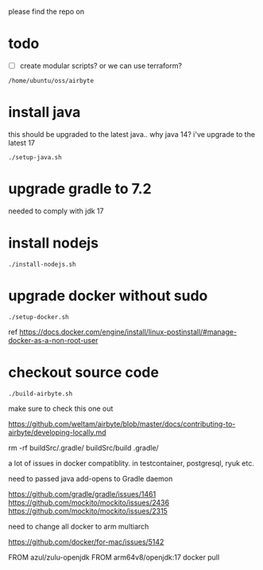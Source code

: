please find the repo on 

# todo

- [ ] create modular scripts? or we can use terraform?

```shell
/home/ubuntu/oss/airbyte
```

# install java 

this should be upgraded to the latest java.. why java 14? i've upgrade to the latest 17

```
./setup-java.sh
```

# upgrade gradle to 7.2

needed to comply with jdk 17

# install nodejs

```
./install-nodejs.sh
```

# upgrade docker without sudo

```
./setup-docker.sh
```

ref https://docs.docker.com/engine/install/linux-postinstall/#manage-docker-as-a-non-root-user

# checkout source code

```
./build-airbyte.sh
```

make sure to check this one out

https://github.com/weltam/airbyte/blob/master/docs/contributing-to-airbyte/developing-locally.md

 rm -rf buildSrc/.gradle/ buildSrc/build .gradle/

 a lot of issues in docker compatiblity. in testcontainer, postgresql, ryuk etc. 
 
 need to passed java add-opens to Gradle daemon

 https://github.com/gradle/gradle/issues/1461
 https://github.com/mockito/mockito/issues/2436
 https://github.com/mockito/mockito/issues/2315

 need to change all docker to arm multiarch

 https://github.com/docker/for-mac/issues/5142

 FROM azul/zulu-openjdk
 FROM arm64v8/openjdk:17
 docker pull 